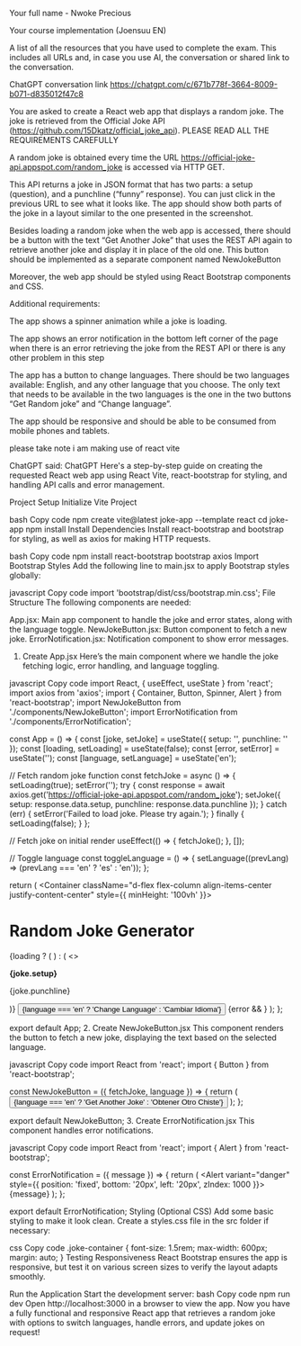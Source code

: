 Your full name - Nwoke Precious

Your course implementation (Joensuu EN)

A list of all the resources that you have used to complete the exam. This includes all URLs and, in case you use AI, the conversation or shared link to the conversation.

ChatGPT conversation link https://chatgpt.com/c/671b778f-3664-8009-b071-d835012f47c8

You are asked to create a React web app that displays a random joke. The joke is retrieved from the Official Joke API (https://github.com/15Dkatz/official_joke_api). PLEASE READ ALL THE REQUIREMENTS CAREFULLY

A random joke is obtained every time the URL https://official-joke-api.appspot.com/random_joke is accessed via HTTP GET.

This API returns a joke in JSON format that has two parts: a setup (question), and a punchline (“funny” response). You can just click in the previous URL to see what it looks like. The app should show both parts of the joke in a layout similar to the one presented in the screenshot.

Besides loading a random joke when the web app is accessed, there should be a button with the text “Get Another Joke” that uses the REST API again to retrieve another joke and display it in place of the old one. This button should be implemented as a separate component named NewJokeButton

Moreover, the web app should be styled using React Bootstrap components and CSS.

Additional requirements:

The app shows a spinner animation while a joke is loading.

The app shows an error notification in the bottom left corner of the page when there is an error retrieving the joke from the REST API or there is any other problem in this step

The app has a button to change languages. There should be two languages available: English, and any other language that you choose. The only text that needs to be available in the two languages is the one in the two buttons “Get Random joke” and “Change language”.

The app should be responsive and should be able to be consumed from mobile phones and tablets.

please take note i am making use of react vite

ChatGPT said:
ChatGPT
Here's a step-by-step guide on creating the requested React web app using React Vite, react-bootstrap for styling, and handling API calls and error management.

Project Setup
Initialize Vite Project

bash
Copy code
npm create vite@latest joke-app --template react
cd joke-app
npm install
Install Dependencies Install react-bootstrap and bootstrap for styling, as well as axios for making HTTP requests.

bash
Copy code
npm install react-bootstrap bootstrap axios
Import Bootstrap Styles Add the following line to main.jsx to apply Bootstrap styles globally:

javascript
Copy code
import 'bootstrap/dist/css/bootstrap.min.css';
File Structure
The following components are needed:

App.jsx: Main app component to handle the joke and error states, along with the language toggle.
NewJokeButton.jsx: Button component to fetch a new joke.
ErrorNotification.jsx: Notification component to show error messages.

1. Create App.jsx
   Here’s the main component where we handle the joke fetching logic, error handling, and language toggling.

javascript
Copy code
import React, { useEffect, useState } from 'react';
import axios from 'axios';
import { Container, Button, Spinner, Alert } from 'react-bootstrap';
import NewJokeButton from './components/NewJokeButton';
import ErrorNotification from './components/ErrorNotification';

const App = () => {
const [joke, setJoke] = useState({ setup: '', punchline: '' });
const [loading, setLoading] = useState(false);
const [error, setError] = useState('');
const [language, setLanguage] = useState('en');

// Fetch random joke function
const fetchJoke = async () => {
setLoading(true);
setError('');
try {
const response = await axios.get('https://official-joke-api.appspot.com/random_joke');
setJoke({ setup: response.data.setup, punchline: response.data.punchline });
} catch (err) {
setError('Failed to load joke. Please try again.');
} finally {
setLoading(false);
}
};

// Fetch joke on initial render
useEffect(() => {
fetchJoke();
}, []);

// Toggle language
const toggleLanguage = () => {
setLanguage((prevLang) => (prevLang === 'en' ? 'es' : 'en'));
};

return (
<Container className="d-flex flex-column align-items-center justify-content-center" style={{ minHeight: '100vh' }}>
<h1 className="mb-4">Random Joke Generator</h1>
{loading ? (
<Spinner animation="border" />
) : (
<>
<div className="joke-container text-center">
<p><strong>{joke.setup}</strong></p>
<p>{joke.punchline}</p>
</div>
<NewJokeButton fetchJoke={fetchJoke} language={language} />
</>
)}
<Button variant="secondary" onClick={toggleLanguage} className="mt-3">
{language === 'en' ? 'Change Language' : 'Cambiar Idioma'}
</Button>
{error && <ErrorNotification message={error} />}
</Container>
);
};

export default App; 2. Create NewJokeButton.jsx
This component renders the button to fetch a new joke, displaying the text based on the selected language.

javascript
Copy code
import React from 'react';
import { Button } from 'react-bootstrap';

const NewJokeButton = ({ fetchJoke, language }) => {
return (
<Button variant="primary" onClick={fetchJoke} className="mt-4">
{language === 'en' ? 'Get Another Joke' : 'Obtener Otro Chiste'}
</Button>
);
};

export default NewJokeButton; 3. Create ErrorNotification.jsx
This component handles error notifications.

javascript
Copy code
import React from 'react';
import { Alert } from 'react-bootstrap';

const ErrorNotification = ({ message }) => {
return (
<Alert variant="danger" style={{ position: 'fixed', bottom: '20px', left: '20px', zIndex: 1000 }}>
{message}
</Alert>
);
};

export default ErrorNotification;
Styling (Optional CSS)
Add some basic styling to make it look clean. Create a styles.css file in the src folder if necessary:

css
Copy code
.joke-container {
font-size: 1.5rem;
max-width: 600px;
margin: auto;
}
Testing Responsiveness
React Bootstrap ensures the app is responsive, but test it on various screen sizes to verify the layout adapts smoothly.

Run the Application
Start the development server:
bash
Copy code
npm run dev
Open http://localhost:3000 in a browser to view the app.
Now you have a fully functional and responsive React app that retrieves a random joke with options to switch languages, handle errors, and update jokes on request!
